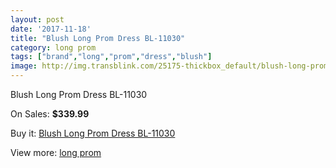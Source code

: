 ```yaml
---
layout: post
date: '2017-11-18'
title: "Blush Long Prom Dress BL-11030"
category: long prom
tags: ["brand","long","prom","dress","blush"]
image: http://img.transblink.com/25175-thickbox_default/blush-long-prom-dress-bl-11030.jpg
---
```

Blush Long Prom Dress BL-11030

On Sales: **$339.99**
<a href="https://www.transblink.com/en/long-prom/7932-blush-long-prom-dress-bl-11030.html"><amp-img layout="responsive" width="600" height="600" src="//img.transblink.com/25175-thickbox_default/blush-long-prom-dress-bl-11030.jpg" alt="Blush Long Prom Dress BL-11030 0" /></a>
<a href="https://www.transblink.com/en/long-prom/7932-blush-long-prom-dress-bl-11030.html"><amp-img layout="responsive" width="600" height="600" src="//img.transblink.com/25179-thickbox_default/blush-long-prom-dress-bl-11030.jpg" alt="Blush Long Prom Dress BL-11030 1" /></a>
<a href="https://www.transblink.com/en/long-prom/7932-blush-long-prom-dress-bl-11030.html"><amp-img layout="responsive" width="600" height="600" src="//img.transblink.com/25178-thickbox_default/blush-long-prom-dress-bl-11030.jpg" alt="Blush Long Prom Dress BL-11030 2" /></a>
<a href="https://www.transblink.com/en/long-prom/7932-blush-long-prom-dress-bl-11030.html"><amp-img layout="responsive" width="600" height="600" src="//img.transblink.com/25177-thickbox_default/blush-long-prom-dress-bl-11030.jpg" alt="Blush Long Prom Dress BL-11030 3" /></a>
<a href="https://www.transblink.com/en/long-prom/7932-blush-long-prom-dress-bl-11030.html"><amp-img layout="responsive" width="600" height="600" src="//img.transblink.com/25176-thickbox_default/blush-long-prom-dress-bl-11030.jpg" alt="Blush Long Prom Dress BL-11030 4" /></a>

Buy it: [Blush Long Prom Dress BL-11030](https://www.transblink.com/en/long-prom/7932-blush-long-prom-dress-bl-11030.html "Blush Long Prom Dress BL-11030")

View more: [long prom](https://www.transblink.com/en/58-long-prom "long prom")